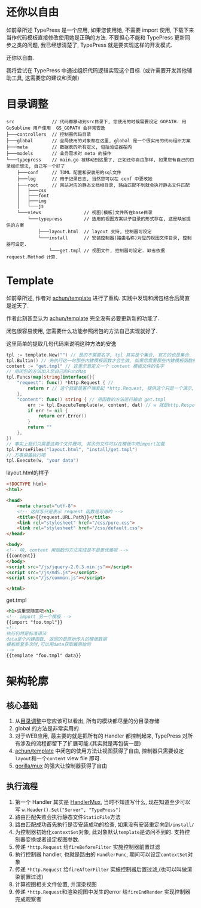 还你以自由
=========
如前章所述 TypePress 是一个应用, 如果您使用她, 不需要 import 使用, 下载下来当作代码模板直接修改使用她是正确的方法.
不要担心不能和 TypePress 更新同步之类的问题, 我已经想清楚了, TypePress 就是要实现这样的开发模式.

还你以自由.

我将尝试在 TypePress 中通过组织代码逻辑实现这个目标. (或许需要开发其他辅助工具, 这需要您的建议和贡献)

目录调整
=======

```
src              // 代码都移动到src目录下, 您使用的时候需要设定 GOPATH. 用 GoSublime 用户使用  GS_GOPATH 会非常安逸
├───controllers  // 控制器代码目录
├───global       // 全局使用的对象都在这里, global 是一个很实用的代码组织方案
├───meta         // 数据表的所有定义, 包括验证器在内
├───models       // 业务需求对 meta 的操作
└───typepress    // main.go 被移动到这里了, 正如还你自由那样, 如果您有自己的目录组织想法, 自己写一个好了
    ├───conf     // TOML 配置和安装用的sql文件
    ├───log      // 用于记录日志, 当然您可以在 conf 中更改她
    ├───root     // 网站对应的静态文档根目录, 路由匹配不到就会执行静态文件匹配
    │   ├───css
    │   ├───font
    │   ├───img
    │   └───js
    └───views                // 视图(模板)文件所在base目录
        └───typepress        // 选用的视图方案以子目录的形式存在, 这是缺省提供的方案
            ├───layout.html  // layout 支持, 控制器可设定
            └───install      // 安装控制器(路由名称)对应的视图文件目录, 控制器可设定.
                └───get.tmpl // 视图文件, 控制器可设定. 缺省依据 request.Method 计算.
```

Template
========

如前章所述, 作者对 [achun/template][0] 进行了重构. 实践中发现和闭包结合后简直是逆天了.

作者此刻甚至认为 [achun/template][0]  完全没有必要更新新的功能了.

闭包很容易使用, 您需要什么功能参照闭包的方法自己实现就好了.

这里简单的提取几句代码来说明这种方法的安逸
```go
tpl := template.New("") // 是的不需要名字, tpl 其实是个集合, 官方的也是集合. 自动匹配到第一个有效的模板很容易实现.
tpl.Bultin() // 先执行这一句那些内建模板函数才会生效, 如果您需要那些内建模板函数的话.
content := "get.tmpl" // 这里示意定义一个 content 模板文件的名字
// 用闭包的方法加入您自己的FuncMap
tpl.Funcs(map[string]interface{}{
	"request": func() *http.Request { //
		return r // 这个就是是客户端发起 *http.Request, 提供这个只是一个演示, 说明这种方法完全可用
	},
	"content": func() string { // 用函数的方法运行输出 get.tmpl
		err := tpl.ExecuteTemplate(w, content, dat) // w 就是http.ResponseWriter了
		if err != nil {
			return err.Error()
		}
		return ""
	},
})
// 事实上我们只需要这两个文件既可, 其余的文件可以在模板中用import加载
tpl.ParseFiles("layout.html", "install/get.tmpl")
// 万事俱备执行吧
tpl.Execute(w, "your data")
```
layout.html的样子
```html
<!DOCTYPE html>
<html>

<head>
    <meta charset="utf-8">
    <!-- 这样写只是表示 request 函数是可用的 -->
    <title>{{request.URL.Path}}</title>
    <link rel="stylesheet" href="/css/pure.css">
    <link rel="stylesheet" href="/css/default.css">
</head>

<body>
<!-- 哈, content 用函数的方法完成是不是更优雅呢 -->
{{content}} 
</body>
<script src="/js/jquery-2.0.3.min.js"></script>
<script src="/js/md5.js"></script>
<script src="/js/common.js"></script>

</html>
```
get.tmpl
```html
<h1>这里您随意吧<h1>
<!-- import 另一个模板 -->
{{import "foo.tmpl"}}
<!--
执行仍然是标准语法
data是个内建函数, 返回的是原始传入的模板数据
模板嵌套多次时,可以用data获取最原始的
-->
{{template "foo.tmpl" data}}
```

架构轮廓
=======
核心基础
-------
1. 从[目录调整](#目录调整)中您应该可以看出, 所有的模块都尽量的分目录存储
2. global 的方法是非常实用的
3. 对于WEB应用, 最主要的就是把所有的 Handler 都控制起来, TypePress 对所有涉及的流程都留下了扩展可能.(其实就是再包装一层)
4. [achun/template][0] 中闭包的使用方法让视图获得了自由, 控制器只需要设定`layout`和一个`content` view file 即可.
5. [gorilla/mux][1] 的强大让控制器获得了自由

执行流程
-------
1. 第一个 Handler 其实是 [HandlerMux][2], 当时不知道写什么, 现在知道至少可以写 `w.Header().Set("Server", "TypePress")`
2. 路由匹配失败会执行静态文件`StaticFile`方法
3. 路由匹配成功首先执行是否安装成功的检查, 如果没有安装重定向到`/install/`
4. 为控制器初始化`contextSet`对象, 此对象默认`template`是访问不到的. 支持控制器变换或者设定视图参数.
5. 传递 `*http.Request` 给`fireBeforeFilter` 实施控制器前置过滤
6. 执行控制器 handler, 也就是路由的 `HandlerFunc`, 期间可以设定`contextSet`对象
7. 传递 `*http.Request` 给`fireAfterFilter` 实施控制器后置过滤,(也可以叫做渲染前置过滤)
8. 计算视图相关文件位置, 并渲染视图
9. 传递 `*http.Request`和渲染视图中发生的error 给`fireEndRender` 实现控制器完成观察者


[0]: https://github.com/achun/template
[1]: https://github.com/gorilla/mux
[2]: https://github.com/achun/Go-Blog-In-Action/blob/master/Chapter08.md#mux